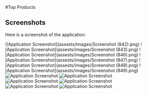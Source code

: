 #Top Products

## Screenshots

Here is a screenshot of the application:

![Application Screenshot](assests/images/Screenshot (842).png)
![Application Screenshot](assests/images/Screenshot (843).png)
![Application Screenshot](assests/images/Screenshot (846).png)
![Application Screenshot](assests/images/Screenshot (847).png)
![Application Screenshot](assests/images/Screenshot (848).png)
![Application Screenshot](assests/images/Screenshot (849).png)
![Application Screenshot]([https://github.com/username/repository/blob/main/assets/images/screenshot.png](https://github.com/yshagit31/1JS21CS131/blob/main/Screenshot%20(842).png))
![Application Screenshot]([https://github.com/username/repository/blob/main/assets/images/screenshot.png](https://github.com/yshagit31/1JS21CS131/blob/main/Screenshot%20(843).png))
![Application Screenshot]([https://github.com/username/repository/blob/main/assets/images/screenshot.png](https://github.com/yshagit31/1JS21CS131/blob/main/Screenshot%20(846).png))
![Application Screenshot]([https://github.com/username/repository/blob/main/assets/images/screenshot.png](https://github.com/yshagit31/1JS21CS131/blob/main/Screenshot%20(847).png))
![Application Screenshot]([https://github.com/username/repository/blob/main/assets/images/screenshot.png](https://github.com/yshagit31/1JS21CS131/blob/main/Screenshot%20(848).png))
![Application Screenshot]([https://github.com/username/repository/blob/main/assets/images/screenshot.png](https://github.com/yshagit31/1JS21CS131/blob/main/Screenshot%20(849).png))
